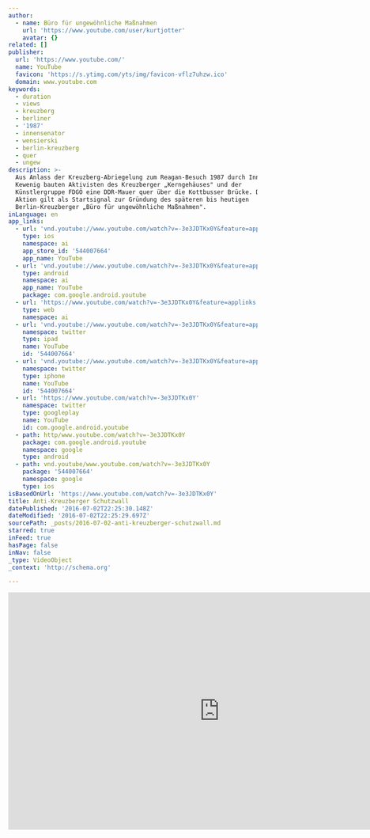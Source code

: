 ```yaml
---
author:
  - name: Büro für ungewöhnliche Maßnahmen
    url: 'https://www.youtube.com/user/kurtjotter'
    avatar: {}
related: []
publisher:
  url: 'https://www.youtube.com/'
  name: YouTube
  favicon: 'https://s.ytimg.com/yts/img/favicon-vflz7uhzw.ico'
  domain: www.youtube.com
keywords:
  - duration
  - views
  - kreuzberg
  - berliner
  - '1987'
  - innensenator
  - wensierski
  - berlin-kreuzberg
  - quer
  - ungew
description: >-
  Aus Anlass der Kreuzberg-Abriegelung zum Reagan-Besuch 1987 durch Innensenator
  Kewenig bauten Aktivisten des Kreuzberger „Kerngehäuses" und der
  Künstlergruppe FDGÖ eine DDR-Mauer quer über die Kottbusser Brücke. Diese
  Aktion gilt als Startsignal zur Gründung des späteren bis heutigen
  Berlin-Kreuzberger „Büro für ungewöhnliche Maßnahmen".
inLanguage: en
app_links:
  - url: 'vnd.youtube://www.youtube.com/watch?v=-3e3JDTKx0Y&feature=applinks'
    type: ios
    namespace: ai
    app_store_id: '544007664'
    app_name: YouTube
  - url: 'vnd.youtube://www.youtube.com/watch?v=-3e3JDTKx0Y&feature=applinks'
    type: android
    namespace: ai
    app_name: YouTube
    package: com.google.android.youtube
  - url: 'https://www.youtube.com/watch?v=-3e3JDTKx0Y&feature=applinks'
    type: web
    namespace: ai
  - url: 'vnd.youtube://www.youtube.com/watch?v=-3e3JDTKx0Y&feature=applinks'
    namespace: twitter
    type: ipad
    name: YouTube
    id: '544007664'
  - url: 'vnd.youtube://www.youtube.com/watch?v=-3e3JDTKx0Y&feature=applinks'
    namespace: twitter
    type: iphone
    name: YouTube
    id: '544007664'
  - url: 'https://www.youtube.com/watch?v=-3e3JDTKx0Y'
    namespace: twitter
    type: googleplay
    name: YouTube
    id: com.google.android.youtube
  - path: http/www.youtube.com/watch?v=-3e3JDTKx0Y
    package: com.google.android.youtube
    namespace: google
    type: android
  - path: vnd.youtube/www.youtube.com/watch?v=-3e3JDTKx0Y
    package: '544007664'
    namespace: google
    type: ios
isBasedOnUrl: 'https://www.youtube.com/watch?v=-3e3JDTKx0Y'
title: Anti-Kreuzberger Schutzwall
datePublished: '2016-07-02T22:25:30.148Z'
dateModified: '2016-07-02T22:25:29.697Z'
sourcePath: _posts/2016-07-02-anti-kreuzberger-schutzwall.md
starred: true
inFeed: true
hasPage: false
inNav: false
_type: VideoObject
_context: 'http://schema.org'

---
```

<iframe src="https://cdn.embedly.com/widgets/media.html?src=https%3A%2F%2Fwww.youtube.com%2Fembed%2F-3e3JDTKx0Y%3Ffeature%3Doembed&amp;url=http%3A%2F%2Fwww.youtube.com%2Fwatch%3Fv%3D-3e3JDTKx0Y&amp;image=https%3A%2F%2Fi.ytimg.com%2Fvi%2F-3e3JDTKx0Y%2Fhqdefault.jpg&amp;key=b7d04c9b404c499eba89ee7072e1c4f7&amp;type=text%2Fhtml&amp;schema=youtube" width="854" height="480" scrolling="no" frameborder="0" allowfullscreen="" style=""></iframe>